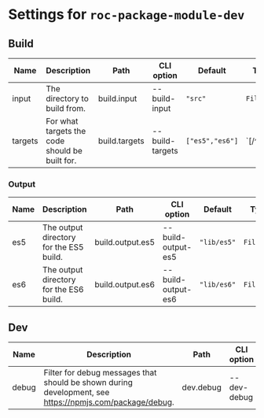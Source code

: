 # Settings for `roc-package-module-dev`

## Build

| Name    | Description                                                                                             | Path             | CLI option         | Default         | Type               | Required |
| ------- | ------------------------------------------------------------------------------------------------------- | ---------------- | ------------------ | --------------- | ------------------ | -------- |
| input   | The directory to build from.                                                                            | build.input      | --build-input      | `"src"`         | `Filepath`         | No       |
| targets | For what targets the code should be built for.                                                          | build.targets    | --build-targets    | `["es5","es6"]` | `[/^es5$|^es6$/i]` | No       |

### Output

| Name    | Description                                                                                             | Path             | CLI option         | Default         | Type               | Required |
| ------- | ------------------------------------------------------------------------------------------------------- | ---------------- | ------------------ | --------------- | ------------------ | -------- |
| es5     | The output directory for the ES5 build.                                                                 | build.output.es5 | --build-output-es5 | `"lib/es5"`     | `Filepath`         | No       |
| es6     | The output directory for the ES6 build.                                                                 | build.output.es6 | --build-output-es6 | `"lib/es6"`     | `Filepath`         | No       |

## Dev

| Name    | Description                                                                                             | Path             | CLI option         | Default         | Type               | Required |
| ------- | ------------------------------------------------------------------------------------------------------- | ---------------- | ------------------ | --------------- | ------------------ | -------- |
| debug   | Filter for debug messages that should be shown during development, see https://npmjs.com/package/debug. | dev.debug        | --dev-debug        | `"roc:*"`       | `String`           | No       |
